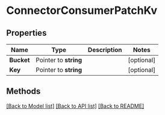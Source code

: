 # ConnectorConsumerPatchKv

## Properties

Name | Type | Description | Notes
------------ | ------------- | ------------- | -------------
**Bucket** | Pointer to **string** |  | [optional] 
**Key** | Pointer to **string** |  | [optional] 

## Methods


[[Back to Model list]](../README.md#documentation-for-models) [[Back to API list]](../README.md#documentation-for-api-endpoints) [[Back to README]](../README.md)


